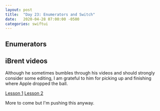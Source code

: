 ```yaml
---
layout: post
title:  "Day 23: Enumerators and Switch"
date:   2020-04-28 07:00:00 -0500
categories: swiftui
---
```


## Enumerators

## iBrent videos

Although he sometimes bumbles through his videos and should strongly consider some editing, I am grateful to him for picking up and finishing where Apple dropped the ball. 

[Lesson 1](https://www.youtube.com/watch?v=fLuM9HyoWbU)
[Lesson 2](https://www.youtube.com/watch?v=i5RmaAOl-fc)

More to come but I'm pushing this anyway.








